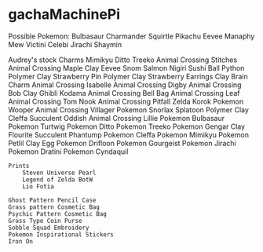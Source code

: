 # gachaMachinePi

Possible Pokemon:
    Bulbasaur
    Charmander
    Squirtle
    Pikachu
    Eevee
    Manaphy
    Mew
    Victini
    Celebi
    Jirachi
    Shaymin

Audrey's stock
    Charms
        Mimikyu
        Ditto
        Treeko
        Animal Crossing Stitches
        Animal Crossing Maple Clay
        Eevee
        Snom
        Salmon Nigiri Sushi
        Ball Python
        Polymer Clay Strawberry Pin
        Polymer Clay Strawberry Earrings
        Clay Brain Charm
        Animal Crossing Isabelle
        Animal Crossing Digby
        Animal Crossing Bob Clay
        Ghibli Kodama
        Animal Crossing Bell Bag
        Animal Crossing Leaf
        Animal Crossing Tom Nook
        Animal Crossing Pitfall
        Zelda Korok
        Pokemon Wooper
        Animal Crossing Villager
        Pokemon Snorlax
        Splatoon
        Polymer Clay
        Cleffa
        Succulent Oddish
        Animal Crossing Lillie
        Pokemon Bulbasaur
        Pokemon Turtwig
        Pokemon Ditto
        Pokemon Treeko
        Pokemon Gengar
        Clay Flourite
        Succulent
        Phantump
        Pokemon Cleffa
        Pokemon Mimikyu
        Pokemon Petlil
        Clay Egg
        Pokemon Drifloon
        Pokemon Gourgeist
        Pokemon Jirachi
        Pokemon Dratini
        Pokemon Cyndaquil

    Prints
        Steven Universe Pearl
        Legend of Zelda BotW
        Lio Fotia

    Ghost Pattern Pencil Case
    Grass pattern Cosmetic Bag
    Psychic Pattern Cosmetic Bag
    Grass Type Coin Purse
    Sobble Squad Embroidery
    Pokemon Inspirational Stickers
    Iron On


